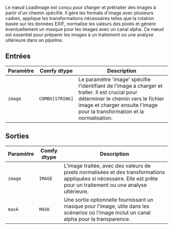 
Le nœud LoadImage est conçu pour charger et prétraiter des images à partir d'un chemin spécifié. Il gère les formats d'image avec plusieurs cadres, applique les transformations nécessaires telles que la rotation basée sur les données EXIF, normalise les valeurs des pixels et génère éventuellement un masque pour les images avec un canal alpha. Ce nœud est essentiel pour préparer les images à un traitement ou une analyse ultérieure dans un pipeline.

## Entrées

| Paramètre | Comfy dtype  | Description |
|-----------|--------------|-------------|
| `image`   | `COMBO[STRING]` | Le paramètre 'image' spécifie l'identifiant de l'image à charger et traiter. Il est crucial pour déterminer le chemin vers le fichier image et charger ensuite l'image pour la transformation et la normalisation. |

## Sorties

| Paramètre | Comfy dtype | Description |
|-----------|-------------|-------------|
| `image`   | `IMAGE`     | L'image traitée, avec des valeurs de pixels normalisées et des transformations appliquées si nécessaire. Elle est prête pour un traitement ou une analyse ultérieure. |
| `mask`    | `MASK`      | Une sortie optionnelle fournissant un masque pour l'image, utile dans les scénarios où l'image inclut un canal alpha pour la transparence. |
